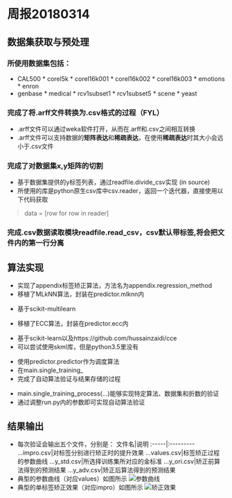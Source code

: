 ﻿# 周报20180314

## 数据集获取与预处理
### 所使用数据集包括：
* CAL500 * corel5k * corel16k001 * corel16k002 * corel16k003 * emotions * enron
* genbase * medical * rcv1subset1 * rcv1subset5 * scene * yeast
### 完成了将.arff文件转换为.csv格式的过程（FYL）
* .arff文件可以通过weka软件打开，从而在.arff和.csv之间相互转换
* .arff文件可以支持数据的**矩阵表达**和**稀疏表达**，在使用**稀疏表达**时其大小会远小于.csv文件
### 完成了对数据集x,y矩阵的切割
* 基于数据集提供的y标签列表，通过readfile.divide_csv实现 (in source)
* 所使用的库是python原生csv库中csv.reader，返回一个迭代器，直接使用以下代码获取
> data = [row for row in reader] 
### 完成.csv数据读取模块readfile.read_csv，csv默认带标签,将会把文件内的第一行分离

## 算法实现
* 实现了appendix标签矫正算法，方法名为appendix.regression_method
* 移植了MLkNN算法，封装在predictor.mlknn内
- 基于scikit-multilearn
* 移植了ECC算法，封装在predictor.ecc内 
- 基于scikit-learn以及https://github.com/hussainzaidi/cce
- 可以尝试使用skml库，但是python3.5里没有
* 使用predictor.predictor作为调度算法
* 在main.single_training_
* 完成了自动算法验证与结果存储的过程
- main.single_training_process(...)能够实现特定算法、数据集和折数的验证
- 通过调整run.py内的参数即可实现自动算法验证

## 结果输出
* 每次验证会输出五个文件，分别是：
文件名|说明
:-----|:---------
...impro.csv|对标签分别进行矫正时的提升效果
...values.csv|标签矫正过程的参数曲线
...y_std.csv|所选择训练集所对应的金标准
...y_ori.csv|矫正前算法得到的预测结果
...y_adv.csv|矫正后算法得到的预测结果
* 典型的参数曲线（对应values）如图所示
![参数曲线](https://github.com/KingsWoo/DataScience/blob/master/LabelCorrection-KingsWoo/source/pic/values.PNG)
* 典型的单标签矫正效果（对应impro）如图所示
![矫正效果](https://github.com/KingsWoo/DataScience/blob/master/LabelCorrection-KingsWoo/source/pic/impro.PNG)
